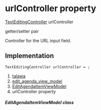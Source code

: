 
<div>

# urlController property

</div>


[TextEditingController](https://api.flutter.dev/flutter/widgets/TextEditingController-class.html)
urlController


getter/setter pair




Controller for the URL input field.



## Implementation

``` language-dart
TextEditingController urlController = ;
```







1.  [talawa](../../index.md)
2.  [edit_agenda_view_model](../../view_model_after_auth_view_models_event_view_models_edit_agenda_view_model/)
3.  [EditAgendaItemViewModel](../../view_model_after_auth_view_models_event_view_models_edit_agenda_view_model/EditAgendaItemViewModel-class.md)
4.  urlController property

##### EditAgendaItemViewModel class








